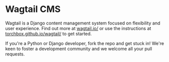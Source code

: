 # Wagtail CMS

Wagtail is a Django content management system focused on flexibility and user experience. Find out more at [wagtail.io/](http://wagtail.io/) or use the instructions at [torchbox.github.io/wagtail/](http://torchbox.github.io/wagtail/) to get started.

If you're a Python or Django developer, fork the repo and get stuck in! We're keen to foster a development community and we welcome all your pull requests.
